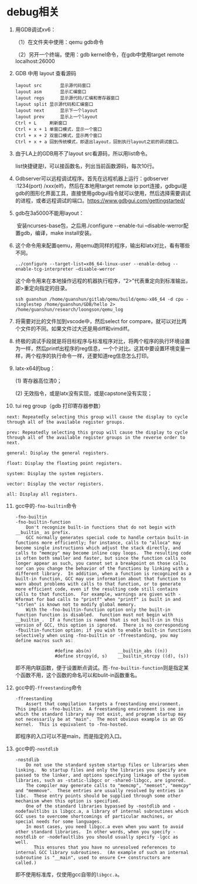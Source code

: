# debug相关

1. 用GDB调试xv6：

   （1）在文件夹中使用：qemu gdb命令

   （2）另开一个终端，使用：gdb kernel命令，在gdb中使用target remote localhost:26000

2. GDB 中用 layout 查看源码

   ```
   layout src		显示源代码窗口
   layout asm		显示汇编窗口
   layout regs		显示源代码/汇编和寄存器窗口
   layout split	显示源代码和汇编窗口
   layout next		显示下一个layout
   layout prev		显示上一个layout
   Ctrl + L		刷新窗口
   Ctrl + x + 1	单窗口模式，显示一个窗口
   Ctrl + x + 2	双窗口模式，显示两个窗口
   Ctrl + x + a	回到传统模式，即退出layout，回到执行layout之前的调试窗口。
   ```

3. 由于LA上的GDB用不了layout src看源码，所以用list命令。

   list快捷键是l，可以接函数名，列出当前函数源码，每次10行。

4. Gdbserver可以远程调试程序。首先在远程机器上运行：gdbserver :1234(port) /xxx(elf)，然后在本地用target remote ip:port连接，gdbgui是gdb的图形化界面工具，直接使用gdbgui指令就可以使用，然后选择需要调试的进程，或者远程调试的端口。https://www.gdbgui.com/gettingstarted/

5. gdb在3a5000不能用layout：

   ​	安装ncurses-base包，之后用./configure --enable-tui –disable-werror配置gdb，编译，make install安装。

6. 这个命令用来配置qemu，用qemu跑同样的程序，输出和latx对比，看有哪些不同。

   ```
   ../configure --target-list=x86_64-linux-user --enable-debug --enable-tcg-interpreter –disable-werror
   ```

   这个命令用来在本地操作远程的机器执行程序，“2>”代表重定向到标准输出，即>重定向指定的目录。

   ```
   ssh guanshun /home/guanshun/gitlab/qemu/build/qemu-x86_64 -d cpu -singlestep /home/guanshun/GDB/hello 2> /home/guanshun/research/loongson/qemu_log
   ```

7. 将需要对比的文件加到vscode中，然后select for compare，就可以对比两个文件的不同。如果文件过大还是用diff和vimdiff。

8. 终极的调试手段就是将目标程序与标准程序对比，将两个程序的执行环境设置为一样，然后printf出程序的reg信息，一个个对比。这其中要设置环境变量一样，两个程序的执行命令一样，还要知道reg信息怎么打印。

9. latx-x64的bug：

   (1) 寄存器高位清0；

   (2) 无效指令，或是latx没有实现，或是capstone没有实现；

10. tui reg group（gdb 打印寄存器参数）

   ```
   next: Repeatedly selecting this group will cause the display to cycle through all of the available register groups.

   prev: Repeatedly selecting this group will cause the display to cycle through all of the available register groups in the reverse order to next.

   general: Display the general registers.

   float: Display the floating point registers.

   system: Display the system registers.

   vector: Display the vector registers.

   all: Display all registers.
   ```

11. gcc中的`-fno-builtin`命令

        -fno-builtin
        -fno-builtin-function
        	Don't recognize built-in functions that do not begin with __builtin_ as prefix.
        	GCC normally generates special code to handle certain built-in functions more efficiently; for instance, calls to "alloca" may become single instructions which adjust the stack directly, and calls to "memcpy" may become inline copy loops.  The resulting code is often both smaller and faster, but since the function calls no longer appear as such, you cannot set a breakpoint on those calls, nor can you change the behavior of the functions by linking with a different library.  In addition, when a function is recognized as a built-in function, GCC may use information about that function to warn about problems with calls to that function, or to generate more efficient code, even if the resulting code still contains calls to that function.  For example, warnings are given with -Wformat for bad calls to "printf" when "printf" is built in and "strlen" is known not to modify global memory.
        	With the -fno-builtin-function option only the built-in function function is disabled.  function must not begin with __builtin_.  If a function is named that is not built-in in this version of GCC, this option is ignored.  There is no corresponding -fbuiltin-function option; if you wish to enable built-in functions selectively when using -fno-builtin or -ffreestanding, you may define macros such as:

                       #define abs(n)          __builtin_abs ((n))
                       #define strcpy(d, s)    __builtin_strcpy ((d), (s))

    即不用内联函数，便于设置断点调试。而`-fno-builtin-function`则是指定某个函数不用，这个函数的命名可以和bulit-in函数重名。

12. gcc中的`-ffreestanding`命令

    ```
    -ffreestanding
    	Assert that compilation targets a freestanding environment.  This implies -fno-builtin.  A freestanding environment is one in which the standard library may not exist, and program startup may not necessarily be at "main".  The most obvious example is an OS kernel.  This is equivalent to -fno-hosted.
    ```

    即程序的入口可以不是main，而是指定的入口。

13. gcc中的`-nostdlib`

        -nostdlib
        	Do not use the standard system startup files or libraries when linking.  No startup files and only the libraries you specify are passed to the linker, and options specifying linkage of the system libraries, such as -static-libgcc or -shared-libgcc, are ignored.
        	The compiler may generate calls to "memcmp", "memset", "memcpy" and "memmove".  These entries are usually resolved by entries in libc.  These entry points should be supplied through some other mechanism when this option is specified.
        	One of the standard libraries bypassed by -nostdlib and -nodefaultlibs is libgcc.a, a library of internal subroutines which GCC uses to overcome shortcomings of particular machines, or special needs for some languages.
        	In most cases, you need libgcc.a even when you want to avoid other standard libraries.  In other words, when you specify -nostdlib or -nodefaultlibs you should usually specify -lgcc as well.
               This ensures that you have no unresolved references to internal GCC library subroutines.  (An example of such an internal subroutine is "__main", used to ensure C++ constructors are called.)

    即不使用标准库，仅使用gcc自带的`libgcc.a`。
